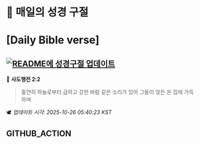 # 🙏 매일의 성경 구절
# [Daily Bible verse]
## [![README에 성경구절 업데이트](https://github.com/DONGSUKA/first_test/actions/workflows/update-readme-bible.yml/badge.svg)](https://github.com/DONGSUKA/first_test/actions/workflows/update-readme-bible.yml)
<!-- START_BIBLE_VERSE -->
📖 **사도행전 2:2**
> 홀연히 하늘로부터 급하고 강한 바람 같은 소리가 있어 그들이 앉은 온 집에 가득하며

🕊️ _업데이트 시각: 2025-10-26 05:40:23 KST_
  <!-- END_BIBLE_VERSE -->
## GITHUB_ACTION
